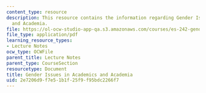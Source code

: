 ```yaml
---
content_type: resource
description: This resource contains the information regarding Gender Issues in Academics
  and Academia.
file: https://ol-ocw-studio-app-qa.s3.amazonaws.com/courses/es-242-gender-issues-in-academics-and-academia-spring-2004/2e7206d9f7e51b1f25f9f95bdc2266f7_MITES_242S04_lecs.pdf
file_type: application/pdf
learning_resource_types:
- Lecture Notes
ocw_type: OCWFile
parent_title: Lecture Notes
parent_type: CourseSection
resourcetype: Document
title: Gender Issues in Academics and Academia
uid: 2e7206d9-f7e5-1b1f-25f9-f95bdc2266f7
---
```

